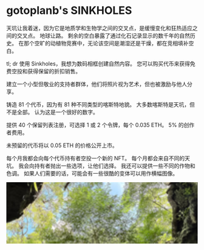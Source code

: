 # gotoplanb's SINKHOLES

天坑让我着迷，因为它是地质学和生物学之间的交叉点，是缓慢变化和狂热适应之间的交叉点。 地球让路。 剩余的空白暴露了通过化石记录显示的数千年的自然历史。 在那个空旷的动植物竞赛中，无论该空间是潮湿还是干燥，都在竞相填补空白。

tl; dr 使用 Sinkholes，我想为数码相框创建自然内容。 您可以购买代币来获得免费空投和获得保留的折扣销售。

建立一个小型但敬业的支持者群体，他们将照片视为艺术，但也被激励与他人分享。

铸造 81 个代币，因为有 81 种不同类型的喀斯特地貌。 大多数喀斯特是天坑，但不是全部。 认为这是一个很好的数字。

提供 40 个保留列表注册，可选择 1 或 2 个令牌，每个 0.035 ETH。 5% 的创作者费用。

未预留的代币将以 0.05 ETH 的价格公开上市。

每个月我都会向每个代币持有者空投一个新的 NFT。 每个月都会来自不同的天坑。 我会向持有者抛出一些选项，让他们选择。 我还可以提供一些不同的作物和色调。 如果人们需要的话，可能会有一些很酷的变体可以用作横幅图像。

![nft](微信截图_20220827143634.png)
